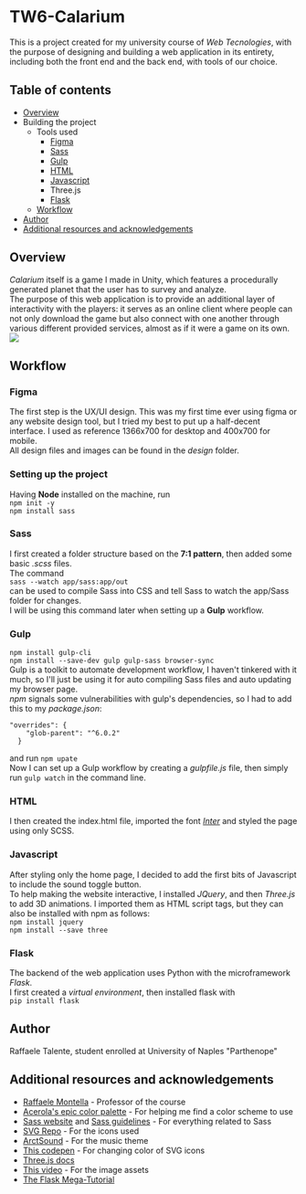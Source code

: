 # TW6-Calarium
This is a project created for my university course of _Web Tecnologies_, with the purpose of designing and building
a web application in its entirety, including both the front end and the back end, with tools of our choice.

## Table of contents

- [Overview](#overview)
- Building the project
  - Tools used
      - [Figma](#figma)
      - [Sass](#sass)
      - [Gulp](#gulp)
      - [HTML](#html)
      - [Javascript](#javascript)
      - Three.js
      - [Flask](#flask)
  - [Workflow](#workflow)
- [Author](#author)
- [Additional resources and acknowledgements](#additional-resources-and-acknowledgements)


## Overview
_Calarium_ itself is a game I made in Unity, which features a procedurally generated planet that
the user has to survey and analyze.\
The purpose of this web application is to provide an additional layer of interactivity with the players: 
it serves as an online client where people can not only download the game but also connect with one another through
various different provided services, almost as if it were a game on its own.
![](./game.jpg)


## Workflow


### Figma
The first step is the UX/UI design.
This was my first time ever using figma or any website design tool, but I tried my best to put up a half-decent interface.
I used as reference 1366x700 for desktop and 400x700 for mobile.\
All design files and images can be found in the _design_ folder.

### Setting up the project
Having **Node** installed on the machine, run\
```npm init -y```\
```npm install sass```

### Sass
I first created a folder structure based on the **7:1 pattern**, then added some basic _.scss_ files.\
The command\
```sass --watch app/sass:app/out```\
can be used to compile Sass into CSS and tell Sass to watch 
the app/Sass folder for changes.\
I will be using this command later when setting up a **Gulp** workflow.

### Gulp
```npm install gulp-cli```\
```npm install --save-dev gulp gulp-sass browser-sync```\
Gulp is a toolkit to automate development workflow, I haven't tinkered with it much, so I'll just be using it for
auto compiling Sass files and auto updating my browser page.\
_npm_ signals some vulnerabilities with gulp's dependencies, so I had to add this to my _package.json_:
```
"overrides": {
    "glob-parent": "^6.0.2"
  }
```
and run ```npm upate```\
Now I can set up a Gulp workflow by creating a _gulpfile.js_ file, then simply run ```gulp watch``` in the command line.

### HTML
I then created the index.html file, imported the font [_Inter_](https://fonts.google.com/specimen/Inter) and styled the page using only SCSS.

### Javascript
After styling only the home page, I decided to add the first bits of Javascript to include the sound toggle button.\
To help making the website interactive, I installed _JQuery_, and then _Three.js_ to add 3D animations.
I imported them as HTML script tags, but they can also be installed with npm as follows:\
```npm install jquery```\
```npm install --save three```

### Flask
The backend of the web application uses Python with the microframework _Flask_.\
I first created a _virtual environment_, then installed flask with\
```pip install flask```


## Author
Raffaele Talente, student enrolled at University of Naples "Parthenope"


## Additional resources and acknowledgements
- [Raffaele Montella](https://github.com/raffmont) - Professor of the course
- [Acerola's epic color palette](https://acerola.gg/colors.html) - For helping me find a color scheme to use
- [Sass website](https://sass-lang.com/guide/) and [Sass guidelines](https://sass-guidelin.es/) - For everything related to Sass
- [SVG Repo](https://www.svgrepo.com/) - For the icons used
- [ArctSound](https://pixabay.com/music/main-title-sci-fi-cyberpunk-trailer-110587/) - For the music theme
- [This codepen](https://codepen.io/sosuke/pen/Pjoqqp) - For changing color of SVG icons
- [Three.js docs](https://threejs.org/docs/)
- [This video](https://www.youtube.com/watch?v=Q7AOvWpIVHU) - For the image assets
- [The Flask Mega-Tutorial](https://blog.miguelgrinberg.com/post/the-flask-mega-tutorial-part-i-hello-world)